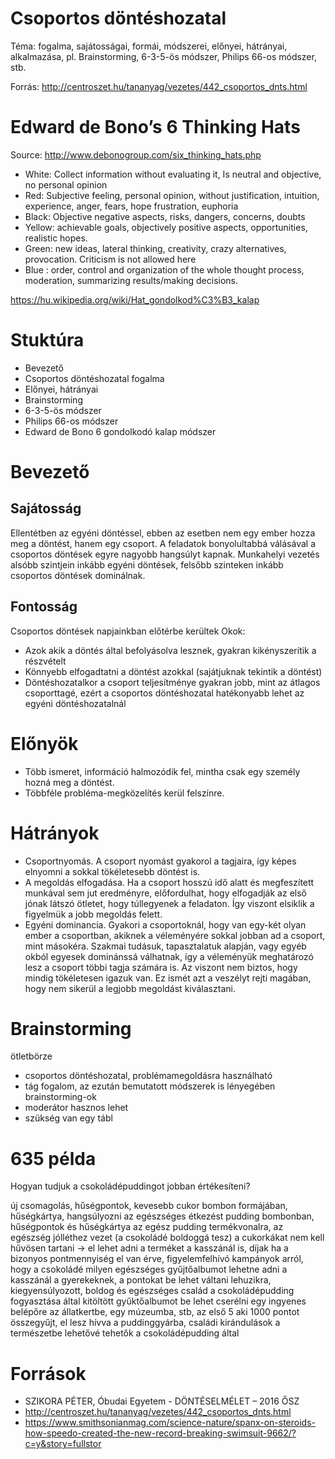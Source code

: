 # Csoportos döntéshozatal 

Téma: fogalma, sajátosságai, formái, módszerei, előnyei, hátrányai, alkalmazása, pl. Brainstorming, 6-3-5-ös módszer, Philips 66-os módszer, stb.

Forrás: http://centroszet.hu/tananyag/vezetes/442_csoportos_dnts.html

# Edward de Bono’s 6 Thinking Hats

Source: http://www.debonogroup.com/six_thinking_hats.php

 - White: Collect information without evaluating it, Is neutral and objective, no personal opinion
 - Red: Subjective feeling, personal opinion, without justification, intuition, experience, anger, fears, hope frustration, euphoria
 - Black: Objective negative aspects, risks, dangers, concerns, doubts
 - Yellow: achievable goals, objectively positive aspects, opportunities, realistic hopes.
 - Green: new ideas, lateral thinking, creativity, crazy alternatives, provocation. Criticism is not allowed here
 - Blue : order, control and organization of the whole thought process, moderation, summarizing results/making decisions.

https://hu.wikipedia.org/wiki/Hat_gondolkod%C3%B3_kalap

# Stuktúra

- Bevezető
- Csoportos döntéshozatal fogalma
- Előnyei, hátrányai
- Brainstorming
- 6-3-5-ös módszer
- Philips 66-os módszer
- Edward de Bono 6 gondolkodó kalap módszer

# Bevezető

## Sajátosság

Ellentétben az egyéni döntéssel, ebben az esetben nem egy ember hozza meg a döntést, hanem egy csoport. 
A feladatok bonyolultabbá válásával a csoportos döntések egyre nagyobb hangsúlyt kapnak.
Munkahelyi vezetés alsóbb szintjein inkább egyéni döntések, felsőbb szinteken
inkább csoportos döntések dominálnak.

## Fontosság

Csoportos döntések napjainkban előtérbe kerültek
Okok:
- Azok akik a döntés által befolyásolva lesznek, gyakran kikényszerítik a részvételt
- Könnyebb elfogadtatni a döntést azokkal (sajátjuknak tekintik a döntést)
- Döntéshozatalkor a csoport teljesítménye gyakran jobb, mint az átlagos csoporttagé, ezért a csoportos döntéshozatal hatékonyabb lehet az egyéni döntéshozatalnál

# Előnyök

- Több ismeret, információ halmozódik fel, mintha csak egy személy hozná meg a döntést.
- Többféle probléma-megközelítés kerül felszínre.

# Hátrányok

- Csoportnyomás. A csoport nyomást gyakorol a tagjaira, így képes elnyomni a sokkal tökéletesebb döntést is.
- A megoldás elfogadása. Ha a csoport hosszú idő alatt és megfeszített munkával sem jut eredményre, előfordulhat, hogy elfogadják az első jónak látszó ötletet, hogy túllegyenek a feladaton. Így viszont elsiklik a figyelmük a jobb megoldás felett.
- Egyéni dominancia. Gyakori a csoportoknál, hogy van egy-két olyan ember a csoportban, akiknek a véleményére sokkal jobban ad a csoport, mint másokéra. Szakmai tudásuk, tapasztalatuk alapján, vagy egyéb okból egyesek dominánssá válhatnak, így a véleményük meghatározó lesz a csoport többi tagja számára is. Az viszont nem biztos, hogy mindig tökéletesen igazuk van. Ez ismét azt a veszélyt rejti magában, hogy nem sikerül a legjobb megoldást kiválasztani.

# Brainstorming

ötletbörze

- csoportos döntéshozatal, problémamegoldásra használható
- tág fogalom, az ezután bemutatott módszerek is lényegében brainstorming-ok
- moderátor hasznos lehet
- szükség van egy tábl


# 635 példa

Hogyan tudjuk a csokoládépuddingot jobban értékesíteni?

új csomagolás, hűségpontok, kevesebb cukor
bombon formájában, hűségkártya, hangsúlyozni az egészséges étkezést
pudding bombonban, hűségpontok és hűségkártya az egész pudding termékvonalra, az egészség jólléthez vezet (a csokoládé boldoggá tesz)
a cukorkákat nem kell hűvösen tartani -> el lehet adni a terméket a kasszánál is, díjak ha a bizonyos pontmennyiség el van érve, figyelemfelhívó kampányok arról, hogy a csokoládé milyen egészséges
gyűjtőalbumot lehetne adni a kasszánál a gyerekeknek, a pontokat be lehet váltani lehuzikra, kiegyensúlyozott, boldog és egészséges család a csokoládépudding fogyasztása által
kitöltött gyűktőalbumot be lehet cserélni egy ingyenes belépőre az állatkertbe, egy múzeumba, stb, az első 5 aki 1000 pontot összegyűjt, el lesz hívva a puddinggyárba, családi kirándulások a természetbe lehetővé tehetők a csokoládépudding által


# Források

- SZIKORA PÉTER, Óbudai Egyetem - DÖNTÉSELMÉLET – 2016 ŐSZ
- http://centroszet.hu/tananyag/vezetes/442_csoportos_dnts.html
- https://www.smithsonianmag.com/science-nature/spanx-on-steroids-how-speedo-created-the-new-record-breaking-swimsuit-9662/?c=y&story=fullstor